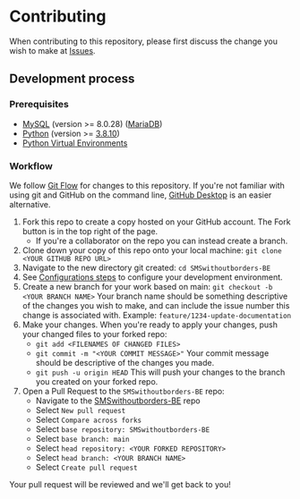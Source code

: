 # Contributing

When contributing to this repository, please first discuss the change you wish to make at [Issues](https://github.com/smswithoutborders/SMSwithoutborders-BE/issues).

## Development process

### Prerequisites

- [MySQL](https://www.mysql.com/) (version >= 8.0.28) ([MariaDB](https://mariadb.org/))
- [Python](https://www.python.org/) (version >= [3.8.10](https://www.python.org/downloads/release/python-3810/))
- [Python Virtual Environments](https://docs.python.org/3/tutorial/venv.html)

### Workflow

We follow [Git Flow](https://guides.github.com/introduction/flow/) for changes to this repository. If you're not familiar with using git and GitHub on the command line, [GitHub Desktop](https://desktop.github.com) is an easier alternative.

1. Fork this repo to create a copy hosted on your GitHub account. The Fork button is in the top right of the page.
   - If you're a collaborator on the repo you can instead create a branch.
2. Clone down your copy of this repo onto your local machine: `git clone <YOUR GITHUB REPO URL>`
3. Navigate to the new directory git created: `cd SMSwithoutborders-BE`
4. See [Configurations steps](configurations.md) to configure your development environment.
5. Create a new branch for your work based on main: `git checkout -b <YOUR BRANCH NAME>` Your branch name should be something descriptive of the changes you wish to make, and can include the issue number this change is associated with. Example: `feature/1234-update-documentation`
6. Make your changes. When you're ready to apply your changes, push your changed files to your forked repo:
   - `git add <FILENAMES OF CHANGED FILES>`
   - `git commit -m "<YOUR COMMIT MESSAGE>"` Your commit message should be descriptive of the changes you made.
   - `git push -u origin HEAD` This will push your changes to the branch you created on your forked repo.
7. Open a Pull Request to the `SMSwithoutborders-BE` repo:
   - Navigate to the [SMSwithoutborders-BE](https://github.com/smswithoutborders/SMSwithoutborders-BE) repo
   - Select `New pull request`
   - Select `Compare across forks`
   - Select `base repository: SMSwithoutborders-BE`
   - Select `base branch: main`
   - Select `head repository: <YOUR FORKED REPOSITORY>`
   - Select `head branch: <YOUR BRANCH NAME>`
   - Select `Create pull request`

Your pull request will be reviewed and we'll get back to you!
